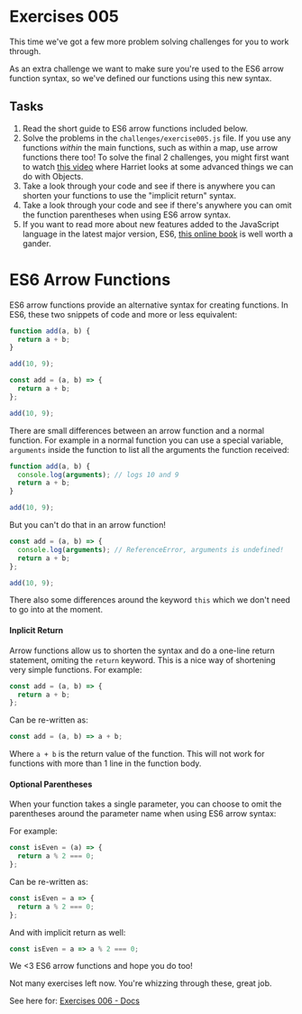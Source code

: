 # Exercises 005

This time we've got a few more problem solving challenges for you to work through.

As an extra challenge we want to make sure you're used to the ES6 arrow function syntax, so we've defined our functions using this new syntax.

## Tasks

1. Read the short guide to ES6 arrow functions included below.
2. Solve the problems in the `challenges/exercise005.js` file. If you use any functions _within_ the main functions, such as within a map, use arrow functions there too! To solve the final 2 challenges, you might first want to watch [this video](https://storage.googleapis.com/tech-returners-course/JavaScript_Challenges/advanced_objects.mp4) where Harriet looks at some advanced things we can do with Objects.
3. Take a look through your code and see if there is anywhere you can shorten your functions to use the "implicit return" syntax.
4. Take a look through your code and see if there's anywhere you can omit the function parentheses when using ES6 arrow syntax.
5. If you want to read more about new features added to the JavaScript language in the latest major version, ES6, [this online book](http://exploringjs.com/es6/) is well worth a gander.

# ES6 Arrow Functions

ES6 arrow functions provide an alternative syntax for creating functions. In ES6, these two snippets of code and more or less equivalent:

```javascript
function add(a, b) {
  return a + b;
}

add(10, 9);
```

```javascript
const add = (a, b) => {
  return a + b;
};

add(10, 9);
```

There are small differences between an arrow function and a normal function. For example in a normal function you can use a special variable, `arguments` inside the function to list all the arguments the function received:

```javascript
function add(a, b) {
  console.log(arguments); // logs 10 and 9
  return a + b;
}

add(10, 9);
```

But you can't do that in an arrow function!

```javascript
const add = (a, b) => {
  console.log(arguments); // ReferenceError, arguments is undefined!
  return a + b;
};

add(10, 9);
```

There also some differences around the keyword `this` which we don't need to go into at the moment.

#### Inplicit Return

Arrow functions allow us to shorten the syntax and do a one-line return statement, omiting the `return` keyword. This is a nice way of shortening very simple functions. For example:

```javascript
const add = (a, b) => {
  return a + b;
};
```

Can be re-written as:

```javascript
const add = (a, b) => a + b;
```

Where `a + b` is the return value of the function. This will not work for functions with more than 1 line in the function body.

#### Optional Parentheses

When your function takes a single parameter, you can choose to omit the parentheses around the parameter name when using ES6 arrow syntax:

For example:

```javascript
const isEven = (a) => {
  return a % 2 === 0;
};
```

Can be re-written as:

```javascript
const isEven = a => {
  return a % 2 === 0;
};
```

And with implicit return as well:

```javascript
const isEven = a => a % 2 === 0;
```

We <3 ES6 arrow functions and hope you do too! 

Not many exercises left now. You're whizzing through these, great job. 

See here for: [Exercises 006 - Docs](./exercise006.md)
